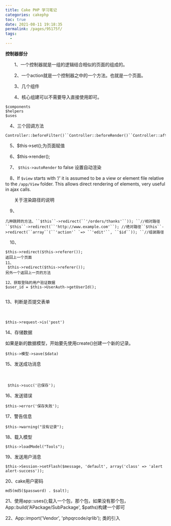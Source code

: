 ```yaml
---
title: Cake PHP 学习笔记
categories: cakephp
toc: true
date: 2021-08-11 19:18:35
permalink: /pages/95175f/
tags: 
  - 
---
```


**控制器部分**

　　1、一个控制器就是一组的逻辑结合相似的页面的组成的。

　　2、一个action就是一个控制器之中的一个方法。也就是一个页面。

　　3、几个组件

　　4、核心组建可以不需要导入直接使用即可。

```
$components
$helpers
$uses
```

　4、三个回调方法

```
Controller::beforeFilter()``Controller::beforeRender()``Controller::afterFilter()
```

　5、$this->set();为页面赋值

　6、$this->render();

　7、 `$this->autoRender` to false 设置自动渲染

　8、If `$view` starts with ‘/’ it is assumed to be a view or element file relative to the `/app/View` folder. This allows direct rendering of elements, very useful in ajax calls.

　　关于渲染路径的说明

　9、

```
几种跳转的方法、``$this``->redirect(``'/orders/thanks'``)); ``//相对路径``$this``->redirect(``'http://www.example.com'``); //绝对路径``$this``->redirect(``array``(``'action'` `=> ``'edit'``, ``$id``)); ``//组装路径
```

　10、

```
$this->redirect($this->referer());
返回上一个页面
11、
 $this->redirect($this->referer());
另外一个返回上一页的方法

12、获取登陆的用户验证数据
$user_id = $this->UserAuth->getUserId();
        
```

13、判断是否提交表单

　　

```
$this->request->is('post')
```

14、存储数据

如果是新的数据模型，开始要先使用create()创建一个新的记录。

```
$this->模型->save($data)
```

15、发送成功消息

　　

```
 $this->succ('已保存');
```

16、发送错误

```
$this->error('保存失败');
```

17、警告信息

```
$this->warning("没有记录");
```

18、载入模型

```
$this->loadModel("Tools");
```

19、发送用户消息

```
$this->Session->setFlash($message, 'default', array('class' => 'alert alert-success'));
```

 20、cake用户密码

```
md5(md5($password) . $salt);
```

 21、使用app::uses();载入一个包，那个包，如果没有那个包，App::build('APackage/SubPackage', $paths)构建一个即可

 22、App::import('Vendor', 'phpqrcode/qrlib'); 类的引入